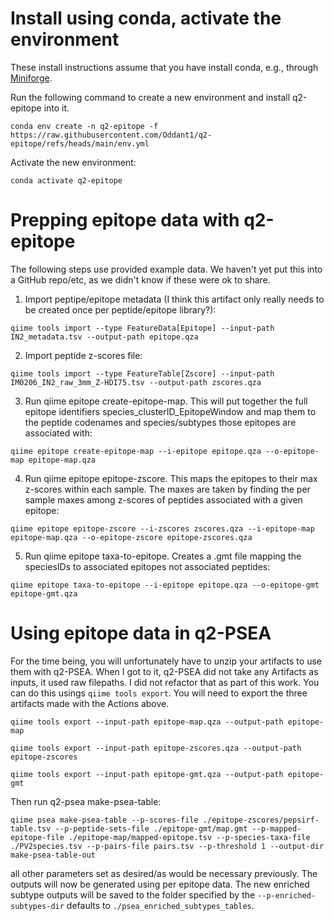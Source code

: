 # Install using conda, activate the environment

These install instructions assume that you have install conda, e.g., through [Miniforge](https://github.com/conda-forge/miniforge).

Run the following command to create a new environment and install q2-epitope into it.

```
conda env create -n q2-epitope -f https://raw.githubusercontent.com/Oddant1/q2-epitope/refs/heads/main/env.yml
```

Activate the new environment:

```
conda activate q2-epitope
```

# Prepping epitope data with q2-epitope

The following steps use provided example data.
We haven't yet put this into a GitHub repo/etc, as we didn't know if these were ok to share.

1. Import peptipe/epitope metadata (I think this artifact only really needs to be created once per peptide/epitope library?):

`qiime tools import --type FeatureData[Epitope] --input-path IN2_metadata.tsv --output-path epitope.qza`

2. Import peptide z-scores file:

`qiime tools import --type FeatureTable[Zscore] --input-path IM0206_IN2_raw_3mm_Z-HDI75.tsv --output-path zscores.qza`

3. Run qiime epitope create-epitope-map. This will put together the full epitope identifiers species_clusterID_EpitopeWindow and map them to the peptide codenames and species/subtypes those epitopes are associated with:

`qiime epitope create-epitope-map --i-epitope epitope.qza --o-epitope-map epitope-map.qza`

4. Run qiime epitope epitope-zscore. This maps the epitopes to their max z-scores within each sample. The maxes are taken by finding the per sample maxes among z-scores of peptides associated with a given epitope:

`qiime epitope epitope-zscore --i-zscores zscores.qza --i-epitope-map epitope-map.qza --o-epitope-zscore epitope-zscores.qza`

5. Run qiime epitope taxa-to-epitope. Creates a .gmt file mapping the speciesIDs to associated epitopes not associated peptides:

`qiime epitope taxa-to-epitope --i-epitope epitope.qza --o-epitope-gmt epitope-gmt.qza`

# Using epitope data in q2-PSEA

For the time being, you will unfortunately have to unzip your artifacts to use them with q2-PSEA. When I got to it, q2-PSEA did not take any Artifacts as inputs, it used raw filepaths. I did not refactor that as part of this work. You can do this usings `qiime tools export`. You will need to export the three artifacts made with the Actions above.

`qiime tools export --input-path epitope-map.qza --output-path epitope-map`

`qiime tools export --input-path epitope-zscores.qza --output-path epitope-zscores`

`qiime tools export --input-path epitope-gmt.qza --output-path epitope-gmt`

Then run q2-psea make-psea-table:

`qiime psea make-psea-table --p-scores-file ./epitope-zscores/pepsirf-table.tsv --p-peptide-sets-file ./epitope-gmt/map.gmt --p-mapped-epitope-file ./epitope-map/mapped-epitope.tsv --p-species-taxa-file ./PV2species.tsv --p-pairs-file pairs.tsv --p-threshold 1 --output-dir make-psea-table-out`

all other parameters set as desired/as would be necessary previously. The outputs will now be generated using per epitope data. The new enriched subtype outputs will be saved to the folder specified by the `--p-enriched-subtypes-dir` defaults to `./psea_enriched_subtypes_tables`.
